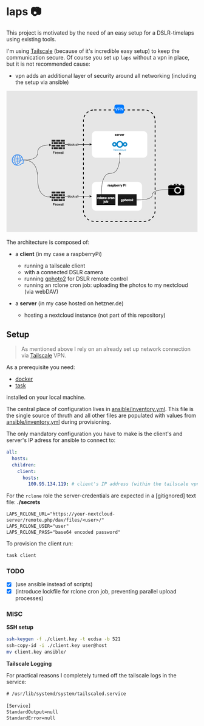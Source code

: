 # laps 📷

This project is motivated by the need of an easy setup for a DSLR-timelaps using existing tools.

I'm using [Tailscale](https://tailscale.com/) (because of it's incredible easy setup) to keep the communication secure.
Of course you set up `laps` without a vpn in place, but it is not recommended cause:

- vpn adds an additional layer of security around all networking (including the setup via ansible)

![](docs/architecture.drawio.png)

The architecture is composed of:

- a **client** (in my case a raspberryPi)
  - running a tailscale client
  - with a connected DSLR camera
  - running [gphoto2](gphoto2.org) for DSLR remote control
  - running an rclone cron job: uploading the photos to my nextcloud (via webDAV)

- a **server** (in my case hosted on hetzner.de)
  - hosting a nextcloud instance (not part of this repository)
  

## Setup

> As mentioned above I rely on an already set up network connection via [Tailscale](https://tailscale.com/) VPN.

As a prerequisite you need:

- [docker](https://docs.docker.com/get-docker/)
- [task](taskfile.dev)

installed on your local machine.

The central place of configuration lives in [ansible/inventory.yml](ansible/inventory.yml).
This file is the single source of thruth and all other files are populated with values from [ansible/inventory.yml](ansible/inventory.yml) during provisioning.

The only mandatory configuration you have to make is the client's and server's IP adress for ansible to connect to:
```yml
all:
  hosts:
  children:
    client:
      hosts:
        100.95.134.119: # client's IP address (within the tailscale vpn)
```

For the `rclone` role the server-credentials are expected in a [gitignored] text file:
**./secrets**
```
LAPS_RCLONE_URL="https://your-nextcloud-server/remote.php/dav/files/<user>/"
LAPS_RCLONE_USER="user"
LAPS_RCLONE_PASS="base64 encoded password"
```

To provision the client run:

```bash
task client
```

### TODO

- [x] (use ansible instead of scripts)
- [x] (introduce lockfile for rclone cron job, preventing parallel upload processes)

### MISC

**SSH setup**

```bash
ssh-keygen -f ./client.key -t ecdsa -b 521  
ssh-copy-id -i ./client.key user@host
mv client.key ansible/
```

**Tailscale Logging**

For practical reasons I completely turned off the tailscale logs in the service:
```
# /usr/lib/systemd/system/tailscaled.service

[Service]
StandardOutput=null
StandardError=null
```